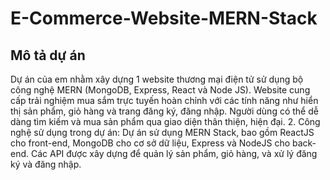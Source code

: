 # E-Commerce-Website-MERN-Stack
## Mô tả dự án
Dự án của em nhằm xây dựng 1 website thương mại điện tử sử dụng bộ công nghệ MERN (MongoDB, Express, React và Node JS). Website cung cấp trải nghiệm mua sắm trực tuyến hoàn chỉnh với các tính năng như hiển thị sản phẩm, giỏ hàng và trang đăng ký, đăng nhập. Người dùng có thể dễ dàng tìm kiếm và mua sản phẩm qua giao diện thân thiện, hiện đại.
2. Công nghệ sử dụng trong dự án: Dự án sử dụng MERN Stack, bao gồm ReactJS cho front-end, MongoDB cho cơ sở dữ liệu, Express và NodeJS cho back-end. Các API được xây dựng để quản lý sản phẩm, giỏ hàng, và xử lý đăng ký và đăng nhập. 

